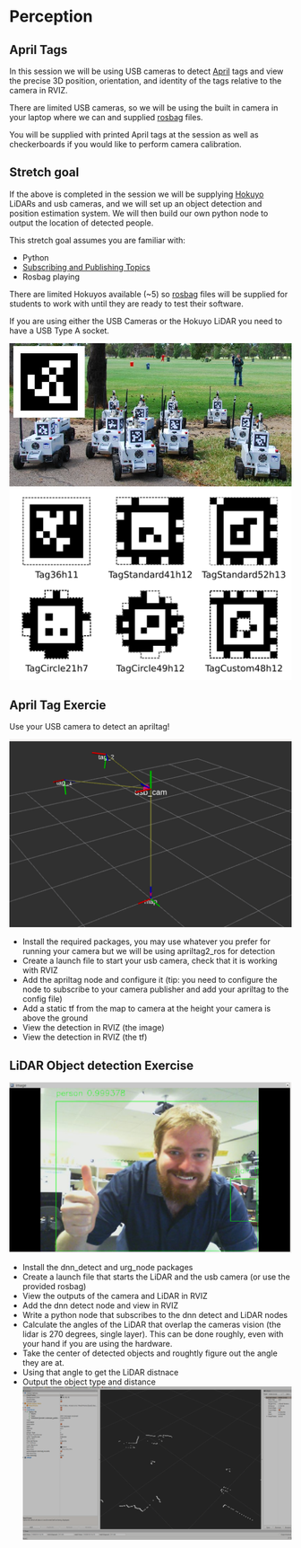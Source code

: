 # Perception

## April Tags

In this session we will be using USB cameras to detect [April](https://april.eecs.umich.edu/software/apriltag.html) tags and view the precise 3D position, orientation, and identity of the tags relative to the camera in RVIZ.

There are limited USB cameras, so we will be using the built in camera in your laptop where we can and supplied [rosbag](http://wiki.ros.org/Bags) files. 

You will be supplied with printed April tags at the session as well as checkerboards if you would like to perform camera calibration.

## Stretch goal

If the above is completed in the session we will be supplying [Hokuyo](https://www.hokuyo-aut.jp/search/single.php?serial=166) LiDARs and usb cameras, and we will set up an object detection and position estimation system. We will then build our own python node to output the location of detected people.

This stretch goal assumes you are familiar with:
* Python 
* [Subscribing and Publishing Topics](http://wiki.ros.org/ROS/Tutorials/WritingPublisherSubscriber%28python%29)
* Rosbag playing

There are limited Hokuyos available (~5) so [rosbag](http://wiki.ros.org/Bags) files will be supplied for students to work with until they are ready to test their software.

If you are using either the USB Cameras or the Hokuyo LiDAR you need to have a USB Type A socket.

![Alt text](https://github.com/ros-workshop/perception/blob/master/apriltagrobots_overlay.jpg)
![Alt text](https://github.com/ros-workshop/perception/blob/master/tagformats_web.png)

## April Tag Exercie
Use your USB camera to detect an apriltag!

![Alt text](https://github.com/ros-workshop/perception/blob/master/tags_rviz.png)

 * Install the required packages, you may use whatever you prefer for running your camera but we will be using apriltag2_ros for detection
 * Create a launch file to start your usb camera, check that it is working with RVIZ
 * Add the apriltag node and configure it (tip: you need to configure the node to subscribe to your camera publisher and add your apriltag to the config file)
 * Add a static tf from the map to camera at the height your camera is above the ground
 * View the detection in RVIZ (the image)
 * View the detection in RVIZ (the tf)
 
 ## LiDAR Object detection Exercise
 ![Alt text](https://github.com/ros-workshop/perception/blob/master/DNN_detect.png)
 * Install the dnn_detect and urg_node packages
 * Create a launch file that starts the LiDAR and the usb camera (or use the provided rosbag)
 * View the outputs of the camera and LiDAR in RVIZ
 * Add the dnn detect node and view in RVIZ
 * Write a python node that subscribes to the dnn detect and LiDAR nodes
 * Calculate the angles of the LiDAR that overlap the cameras vision (the lidar is 270 degrees, single layer). This can be done roughly, even with your hand if you are using the hardware.
 * Take the center of detected objects and roughtly figure out the angle they are at. 
 * Using that angle to get the LiDAR distnace
 * Output the object type and distance
  ![Alt text](https://github.com/ros-workshop/perception/blob/master/LiDAR_Hok_RVIZ.png)

